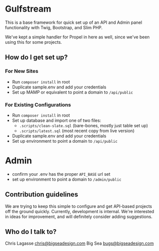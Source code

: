 # Gulfstream #

This is a base framework for quick set up of an API and Admin panel functionality with Twig, Bootstrap, and Slim PHP.

We've kept a simple handler for Propel in here as well, since we've been using this for some projects.

## How do I get set up? ##

### For New Sites ###

* Run `composer install` in root
* Duplicate sample.env and add your credentials
* Set up MAMP or equivalent to point a domain to `/api/public`

### For Existing Configurations ###

* Run `composer install` in root
* Set up database and import one of two files:
    * `.scripts/clean-slate.sql` (bare-bones, mostly just table set up)
    * `.scripts/latest.sql` (most recent copy from live version)
* Duplicate sample.env and add your credentials
* Set up environment to point a domain to `/api/public`

# Admin

* confirm your .env has the proper `API_BASE` url set
* set up environment to point a domain to `/admin/public`

## Contribution guidelines ##

We are trying to keep this simple to configure and get API-based projects off the ground quickly. Currently, development is internal. We're interested in ideas for improvement, and will definitely consider adding suggestions.

## Who do I talk to? ##

Chris Lagasse <chris@bigseadesign.com>
Big Sea <bugs@bigseadesign.com>